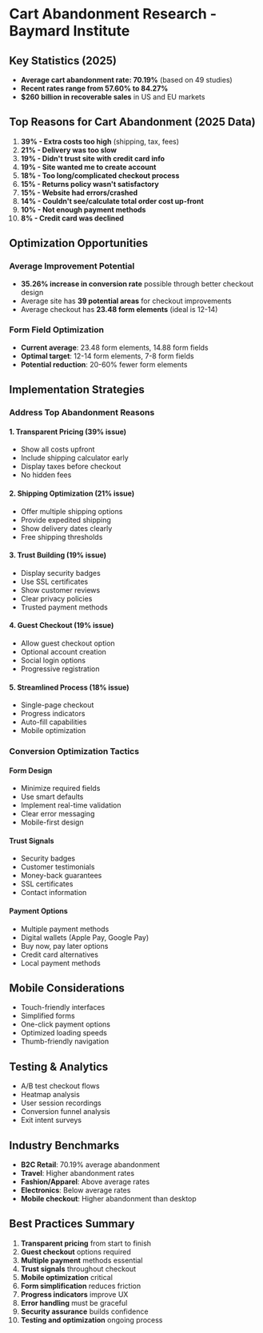 # Cart Abandonment Research - Baymard Institute

## Key Statistics (2025)
- **Average cart abandonment rate: 70.19%** (based on 49 studies)
- **Recent rates range from 57.60% to 84.27%**
- **$260 billion in recoverable sales** in US and EU markets

## Top Reasons for Cart Abandonment (2025 Data)
1. **39% - Extra costs too high** (shipping, tax, fees)
2. **21% - Delivery was too slow**
3. **19% - Didn't trust site with credit card info**
4. **19% - Site wanted me to create account**
5. **18% - Too long/complicated checkout process**
6. **15% - Returns policy wasn't satisfactory**
7. **15% - Website had errors/crashed**
8. **14% - Couldn't see/calculate total order cost up-front**
9. **10% - Not enough payment methods**
10. **8% - Credit card was declined**

## Optimization Opportunities

### Average Improvement Potential
- **35.26% increase in conversion rate** possible through better checkout design
- Average site has **39 potential areas** for checkout improvements
- Average checkout has **23.48 form elements** (ideal is 12-14)

### Form Field Optimization
- **Current average**: 23.48 form elements, 14.88 form fields
- **Optimal target**: 12-14 form elements, 7-8 form fields
- **Potential reduction**: 20-60% fewer form elements

## Implementation Strategies

### Address Top Abandonment Reasons

#### 1. Transparent Pricing (39% issue)
- Show all costs upfront
- Include shipping calculator early
- Display taxes before checkout
- No hidden fees

#### 2. Shipping Optimization (21% issue)
- Offer multiple shipping options
- Provide expedited shipping
- Show delivery dates clearly
- Free shipping thresholds

#### 3. Trust Building (19% issue)
- Display security badges
- Use SSL certificates
- Show customer reviews
- Clear privacy policies
- Trusted payment methods

#### 4. Guest Checkout (19% issue)
- Allow guest checkout option
- Optional account creation
- Social login options
- Progressive registration

#### 5. Streamlined Process (18% issue)
- Single-page checkout
- Progress indicators
- Auto-fill capabilities
- Mobile optimization

### Conversion Optimization Tactics

#### Form Design
- Minimize required fields
- Use smart defaults
- Implement real-time validation
- Clear error messaging
- Mobile-first design

#### Trust Signals
- Security badges
- Customer testimonials
- Money-back guarantees
- SSL certificates
- Contact information

#### Payment Options
- Multiple payment methods
- Digital wallets (Apple Pay, Google Pay)
- Buy now, pay later options
- Credit card alternatives
- Local payment methods

## Mobile Considerations
- Touch-friendly interfaces
- Simplified forms
- One-click payment options
- Optimized loading speeds
- Thumb-friendly navigation

## Testing & Analytics
- A/B test checkout flows
- Heatmap analysis
- User session recordings
- Conversion funnel analysis
- Exit intent surveys

## Industry Benchmarks
- **B2C Retail**: 70.19% average abandonment
- **Travel**: Higher abandonment rates
- **Fashion/Apparel**: Above average rates
- **Electronics**: Below average rates
- **Mobile checkout**: Higher abandonment than desktop

## Best Practices Summary
1. **Transparent pricing** from start to finish
2. **Guest checkout** options required
3. **Multiple payment** methods essential
4. **Trust signals** throughout checkout
5. **Mobile optimization** critical
6. **Form simplification** reduces friction
7. **Progress indicators** improve UX
8. **Error handling** must be graceful
9. **Security assurance** builds confidence
10. **Testing and optimization** ongoing process
